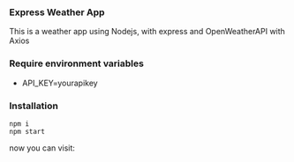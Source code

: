 ### Express Weather App

This is a weather app using Nodejs, with express and OpenWeatherAPI with Axios

### Require environment variables

* API_KEY=yourapikey

### Installation

```
npm i
npm start
```

now you can visit: <a href="http://localhost:3000"></a>


